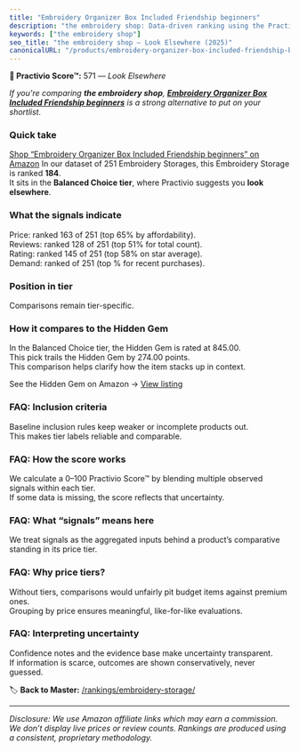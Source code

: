 ```yaml
---
title: "Embroidery Organizer Box Included Friendship beginners"
description: "the embroidery shop: Data-driven ranking using the Practivio Score™. Positioned by quality, value, demand, findability, momentum."
keywords: ["the embroidery shop"]
seo_title: "the embroidery shop — Look Elsewhere (2025)"
canonicalURL: "/products/embroidery-organizer-box-included-friendship-beginners-B08KZ9JL8M/"
---
```


**🚫 Practivio Score™:** 571 — _Look Elsewhere_


*If you're comparing **the embroidery shop**, **[Embroidery Organizer Box Included Friendship beginners](https://www.amazon.com/dp/B08KZ9JL8M?tag=practivio-20)** is a strong alternative to put on your shortlist.*
### Quick take
[Shop “Embroidery Organizer Box Included Friendship beginners” on Amazon](https://www.amazon.com/dp/B08KZ9JL8M?tag=practivio-20)
In our dataset of 251 Embroidery Storages, this Embroidery Storage is ranked **184**.  
It sits in the **Balanced Choice tier**, where Practivio suggests you **look elsewhere**.

### What the signals indicate
Price: ranked 163 of 251 (top 65% by affordability).  
Reviews: ranked 128 of 251 (top 51% for total count).  
Rating: ranked 145 of 251 (top 58% on star average).  
Demand: ranked  of 251 (top % for recent purchases).

### Position in tier
Comparisons remain tier-specific.

### How it compares to the Hidden Gem
In the Balanced Choice tier, the Hidden Gem is rated at 845.00.  
This pick trails the Hidden Gem by 274.00 points.  
This comparison helps clarify how the item stacks up in context.  

See the Hidden Gem on Amazon → [View listing](https://www.amazon.com/dp/B07ZSFYNJB?tag=practivio-20)

### FAQ: Inclusion criteria
Baseline inclusion rules keep weaker or incomplete products out.  
This makes tier labels reliable and comparable.

### FAQ: How the score works
We calculate a 0–100 Practivio Score™ by blending multiple observed signals within each tier.  
If some data is missing, the score reflects that uncertainty.

### FAQ: What “signals” means here
We treat signals as the aggregated inputs behind a product’s comparative standing in its price tier.

### FAQ: Why price tiers?
Without tiers, comparisons would unfairly pit budget items against premium ones.  
Grouping by price ensures meaningful, like-for-like evaluations.

### FAQ: Interpreting uncertainty
Confidence notes and the evidence base make uncertainty transparent.  
If information is scarce, outcomes are shown conservatively, never guessed.


🏷️ **Back to Master:** [/rankings/embroidery-storage/](/rankings/embroidery-storage/)

---
_Disclosure: We use Amazon affiliate links which may earn a commission. We don’t display live prices or review counts. Rankings are produced using a consistent, proprietary methodology._
